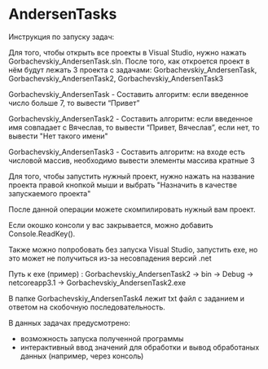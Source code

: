 # AndersenTasks
 
Инструкция по запуску задач:

Для того, чтобы открыть все проекты в Visual Studio, нужно нажать Gorbachevskiy_AndersenTask.sln.
После того, как откроется проект в нём будут лежать 3 проекта с задачами: Gorbachevskiy_AndersenTask, Gorbachevskiy_AndersenTask2, Gorbachevskiy_AndersenTask3

Gorbachevskiy_AndersenTask - Составить алгоритм: если введенное число больше 7, то вывести “Привет”

Gorbachevskiy_AndersenTask2 - Составить алгоритм: если введенное имя совпадает с Вячеслав, то вывести “Привет, Вячеслав”, если нет, то вывести "Нет такого имени"

Gorbachevskiy_AndersenTask3 - Составить алгоритм: на входе есть числовой массив, необходимо вывести элементы массива кратные 3

Для того, чтобы запустить нужный проект, нужно нажать на название проекта правой кнопкой мыши и выбрать "Назначить в качестве запускаемого проекта"

После данной операции можете скомпилировать нужный вам проект.

Если окошко консоли у вас закрывается, можно добавить Console.ReadKey().

Также можно попробовать без запуска Visual Studio, запустить exe, но это может не получиться из-за несовпадения версий .net 

Путь к exe (пример) : Gorbachevskiy_AndersenTask2 -> bin -> Debug -> netcoreapp3.1 -> Gorbachevskiy_AndersenTask2.exe

В папке Gorbachevskiy_AndersenTask4 лежит txt файл с заданием и ответом на скобочную последовательность.

В данных задачах предусмотрено:

+ возможность запуска полученной программы
+ интерактивный ввод значений для обработки и вывод обработаных данных
(например, через консоль)
